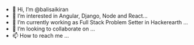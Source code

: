 - 👋 Hi, I’m @balisaikiran
- 👀 I’m interested in Angular, Django, Node and React...
- 🌱 I’m currently working as Full Stack Problem Setter in Hackerearth ...
- 💞️ I’m looking to collaborate on ...
- 📫 How to reach me ...

<!---
balisaikiran/balisaikiran is a ✨ special ✨ repository because its `README.md` (this file) appears on your GitHub profile.
You can click the Preview link to take a look at your changes.
--->
